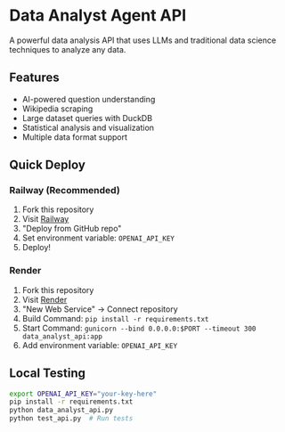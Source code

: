 # Data Analyst Agent API

A powerful data analysis API that uses LLMs and traditional data science techniques to analyze any data.

## Features
- AI-powered question understanding
- Wikipedia scraping
- Large dataset queries with DuckDB
- Statistical analysis and visualization
- Multiple data format support

## Quick Deploy

### Railway (Recommended)
1. Fork this repository
2. Visit [Railway](https://railway.app)
3. "Deploy from GitHub repo"
4. Set environment variable: `OPENAI_API_KEY`
5. Deploy!

### Render
1. Fork this repository  
2. Visit [Render](https://render.com)
3. "New Web Service" → Connect repository
4. Build Command: `pip install -r requirements.txt`
5. Start Command: `gunicorn --bind 0.0.0.0:$PORT --timeout 300 data_analyst_api:app`
6. Add environment variable: `OPENAI_API_KEY`

## Local Testing
```bash
export OPENAI_API_KEY="your-key-here"
pip install -r requirements.txt
python data_analyst_api.py
python test_api.py  # Run tests
